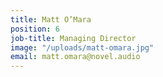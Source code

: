 ```yaml
---
title: Matt O’Mara
position: 6
job-title: Managing Director
image: "/uploads/matt-omara.jpg"
email: matt.omara@novel.audio
---
```


